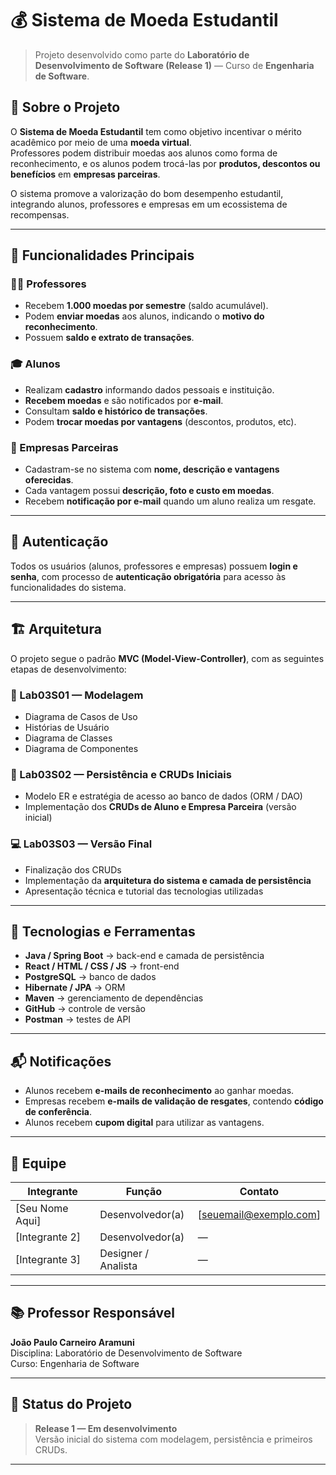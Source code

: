 # 💰 Sistema de Moeda Estudantil

> Projeto desenvolvido como parte do **Laboratório de Desenvolvimento de Software (Release 1)** — Curso de **Engenharia de Software**.

## 🧩 Sobre o Projeto

O **Sistema de Moeda Estudantil** tem como objetivo incentivar o mérito acadêmico por meio de uma **moeda virtual**.  
Professores podem distribuir moedas aos alunos como forma de reconhecimento, e os alunos podem trocá-las por **produtos, descontos ou benefícios** em **empresas parceiras**.

O sistema promove a valorização do bom desempenho estudantil, integrando alunos, professores e empresas em um ecossistema de recompensas.

---

## 🚀 Funcionalidades Principais

### 👨‍🏫 Professores
- Recebem **1.000 moedas por semestre** (saldo acumulável).
- Podem **enviar moedas** aos alunos, indicando o **motivo do reconhecimento**.
- Possuem **saldo e extrato de transações**.

### 🎓 Alunos
- Realizam **cadastro** informando dados pessoais e instituição.
- **Recebem moedas** e são notificados por **e-mail**.
- Consultam **saldo e histórico de transações**.
- Podem **trocar moedas por vantagens** (descontos, produtos, etc).

### 🏢 Empresas Parceiras
- Cadastram-se no sistema com **nome, descrição e vantagens oferecidas**.
- Cada vantagem possui **descrição, foto e custo em moedas**.
- Recebem **notificação por e-mail** quando um aluno realiza um resgate.

---

## 🔐 Autenticação

Todos os usuários (alunos, professores e empresas) possuem **login e senha**, com processo de **autenticação obrigatória** para acesso às funcionalidades do sistema.

---

## 🏗️ Arquitetura

O projeto segue o padrão **MVC (Model-View-Controller)**, com as seguintes etapas de desenvolvimento:

### 🧠 Lab03S01 — Modelagem
- Diagrama de Casos de Uso  
- Histórias de Usuário  
- Diagrama de Classes  
- Diagrama de Componentes  

### 💾 Lab03S02 — Persistência e CRUDs Iniciais
- Modelo ER e estratégia de acesso ao banco de dados (ORM / DAO)  
- Implementação dos **CRUDs de Aluno e Empresa Parceira** (versão inicial)  

### 💻 Lab03S03 — Versão Final
- Finalização dos CRUDs  
- Implementação da **arquitetura do sistema e camada de persistência**  
- Apresentação técnica e tutorial das tecnologias utilizadas  

---

## 🧮 Tecnologias e Ferramentas

- **Java / Spring Boot** → back-end e camada de persistência  
- **React / HTML / CSS / JS** → front-end  
- **PostgreSQL** → banco de dados  
- **Hibernate / JPA** → ORM  
- **Maven** → gerenciamento de dependências  
- **GitHub** → controle de versão  
- **Postman** → testes de API  

---

## 📬 Notificações

- Alunos recebem **e-mails de reconhecimento** ao ganhar moedas.  
- Empresas recebem **e-mails de validação de resgates**, contendo **código de conferência**.  
- Alunos recebem **cupom digital** para utilizar as vantagens.

---

## 👥 Equipe

| Integrante | Função | Contato |
|-------------|--------|----------|
| [Seu Nome Aqui] | Desenvolvedor(a) | [seuemail@exemplo.com] |
| [Integrante 2] | Desenvolvedor(a) | — |
| [Integrante 3] | Designer / Analista | — |

---

## 📚 Professor Responsável

**João Paulo Carneiro Aramuni**  
Disciplina: Laboratório de Desenvolvimento de Software  
Curso: Engenharia de Software

---

## 🏁 Status do Projeto

> **Release 1 — Em desenvolvimento**  
> Versão inicial do sistema com modelagem, persistência e primeiros CRUDs.

---


